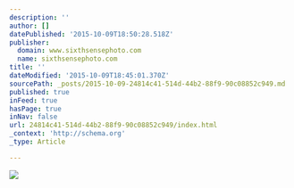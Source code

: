 ```yaml
---
description: ''
author: []
datePublished: '2015-10-09T18:50:28.518Z'
publisher:
  domain: www.sixthsensephoto.com
  name: sixthsensephoto.com
title: ''
dateModified: '2015-10-09T18:45:01.370Z'
sourcePath: _posts/2015-10-09-24814c41-514d-44b2-88f9-90c08852c949.md
published: true
inFeed: true
hasPage: true
inNav: false
url: 24814c41-514d-44b2-88f9-90c08852c949/index.html
_context: 'http://schema.org'
_type: Article

---
```

![](http://www.sixthsensephoto.com/photos/i-3c4zkZ8/0/X2/i-3c4zkZ8-X2.jpg)